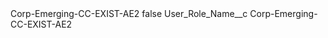<?xml version="1.0" encoding="UTF-8"?>
<CustomMetadata xmlns="http://soap.sforce.com/2006/04/metadata" xmlns:xsi="http://www.w3.org/2001/XMLSchema-instance" xmlns:xsd="http://www.w3.org/2001/XMLSchema">
    <label>Corp-Emerging-CC-EXIST-AE2</label>
    <protected>false</protected>
    <values>
        <field>User_Role_Name__c</field>
        <value xsi:type="xsd:string">Corp-Emerging-CC-EXIST-AE2</value>
    </values>
</CustomMetadata>
